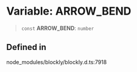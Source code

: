 # Variable: ARROW_BEND

> `const` **ARROW_BEND**: `number`

## Defined in

node_modules/blockly/blockly.d.ts:7918
